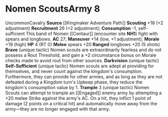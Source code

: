 ﻿---
ac: '27'
hp: '4'
id: '15'
level: '8'
name: Nomen Scouts
rarity: Uncommon
source: '[[DATABASE/source/Kingmaker Adventure Path|Kingmaker Adventure Path]]'
trait:
- '[[DATABASE/trait/Cavalry|Cavalry]]'
- '[[DATABASE/trait/Uncommon|Uncommon]]'
type: Warfare Army

---
# Nomen Scouts<span class="item-type">Army 8</span>

<span class="trait-uncommon item-trait">Uncommon</span><span class="item-trait">Cavalry</span>
**Source** [[Kingmaker Adventure Path]]
**Scouting** +18 (+2 adjustment)
**Recruitment** 26 (+2 adjustment); **Consumption** -1, self-sufficient
This band of Nomen [[Centaur]] (encounter site **NH1**) fight with spears and longbows.
**AC** 27; **Maneuver** +14 (low, +1 adjustment); **Morale** +19 (high)
**HP** 4 (RT 0)
**Melee** spears +20
**Ranged** longbows +20 (5 shots)
**Brave** (unique tactic) Nomen scouts are extraordinarily fearless and do not possess a Rout Threshold, and gain a +2 circumstance bonus on Morale checks made to avoid rout from other sources.
 **Darkvision** (unique tactic)
 **Self-Sufficient** (unique tactic) Nomen scouts are adept at providing for themselves, and never count against the kingdom's consumption. Furthermore, they can provide for other armies, and as long as they are not defeated during a Kingdom turn's Upkeep phase, they reduce the kingdom's consumption value by 1.
 **Trample** <span class="action-icon">3</span> (unique tactic) Nomen Scouts can attempt to trample an [[Engaged]] enemy army by attempting a +20 melee Strike against the army's AC. On a hit, they inflict 1 point of damage (2 points on a critical hit) and automatically move away from the army—they are no longer engaged with that army.